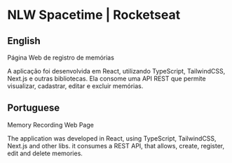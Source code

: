 # NLW Spacetime | Rocketseat

<h2>English</h2>

<string>Página Web de registro de memórias</string>

A aplicação foi desenvolvida em React, utilizando TypeScript, TailwindCSS, Next.js e outras bibliotecas. Ela consome uma API REST que permite visualizar, cadastrar, editar e excluir memórias.

<h2>Portuguese</h2>

<string>Memory Recording Web Page</string>

The application was developed in React, using TypeScript, TailwindCSS, Next.js and other libs. it consumes a REST API, that allows, create, register, edit and delete memories.
